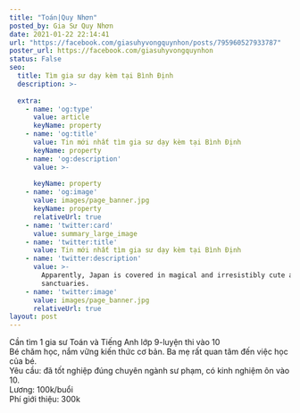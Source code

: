 ```yaml
---
title: "Toán|Quy Nhơn"
posted_by: Gia Sư Quy Nhơn
date: 2021-01-22 22:14:41
url: "https://facebook.com/giasuhyvongquynhon/posts/795960527933787"
poster_url: https://facebook.com/giasuhyvongquynhon
status: False
seo:
  title: Tìm gia sư dạy kèm tại Bình Định
  description: >-
    
  extra:
    - name: 'og:type'
      value: article
      keyName: property
    - name: 'og:title'
      value: Tin mới nhất tìm gia sư dạy kèm tại Bình Định
      keyName: property
    - name: 'og:description'
      value: >-
        
      keyName: property
    - name: 'og:image'
      value: images/page_banner.jpg
      keyName: property
      relativeUrl: true
    - name: 'twitter:card'
      value: summary_large_image
    - name: 'twitter:title'
      value: Tin mới nhất tìm gia sư dạy kèm tại Bình Định
    - name: 'twitter:description'
      value: >-
        Apparently, Japan is covered in magical and irresistibly cute animal
        sanctuaries.
    - name: 'twitter:image'
      value: images/page_banner.jpg
      relativeUrl: true
layout: post
---
```

Cần tìm 1 gia sư Toán và Tiếng Anh lớp 9-luyện thi vào 10<br>Bé chăm học, nắm vững kiến thức cơ bản. Ba mẹ rất quan tâm đến việc học của bé.<br>Yêu cầu: đã tốt nghiệp đúng chuyên ngành sư phạm, có kinh nghiệm ôn vào 10.<br>Lương: 100k/buổi<br>Phí giới thiệu: 300k
